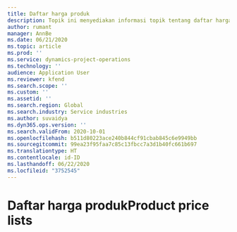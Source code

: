 ```yaml
---
title: Daftar harga produk
description: Topik ini menyediakan informasi topik tentang daftar harga produk dalam Project operations.
author: rumant
manager: AnnBe
ms.date: 06/21/2020
ms.topic: article
ms.prod: ''
ms.service: dynamics-project-operations
ms.technology: ''
audience: Application User
ms.reviewer: kfend
ms.search.scope: ''
ms.custom: ''
ms.assetid: ''
ms.search.region: Global
ms.search.industry: Service industries
ms.author: suvaidya
ms.dyn365.ops.version: ''
ms.search.validFrom: 2020-10-01
ms.openlocfilehash: b511d80223ace240b844cf91cbab845c6e9949bb
ms.sourcegitcommit: 99ea23f95faa7c85c13fbcc7a3d1b40fc661b697
ms.translationtype: HT
ms.contentlocale: id-ID
ms.lasthandoff: 06/22/2020
ms.locfileid: "3752545"
---
```

# <a name="product-price-lists"></a><span data-ttu-id="7e82b-103">Daftar harga produk</span><span class="sxs-lookup"><span data-stu-id="7e82b-103">Product price lists</span></span>
